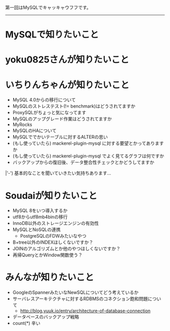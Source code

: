 第一回はMySQLでキャッキャウフフです。

----

# MySQLで知りたいこと


# yoku0825さんが知りたいこと

# いちりんちゃんが知りたいこと
- MySQL 4.0からの移行について
- MySQLのストレステスト(!= benchmark)はどうされてますか
- ProxySQLがちょっと気になってます
- MySQLのアップグレード作業はどうされてますか
- MyRocks
- MySQLのHAについて
- MySQLででかいテーブルに対するALTERの思い
- (もし使っていたら) mackerel-plugin-mysql に対する要望とかってありますか
- (もし使っていたら) mackerel-plugin-mysql でよく見てるグラフは何ですか
- バックアップからの復旧後、データ整合性チェックとかどうしてますか

|'-') 基本的なことを聞いていきたい気持ちあります... 

# Soudaiが知りたいこと
- MySQL 8をいつ導入するか
- utf8からutf8mb4binの移行
- InnoDB以外のストレージエンジンの有効性
- MySQLとNoSQLの連携
  - PostgreSQLのFDWみたいなやつ
- B+tree以外のINDEXほしくないですか？
- JOINのアルゴリズムとか他のやつほしくないですか？
- 再帰QueryとかWindow関数使う？

# みんなが知りたいこと
- GoogleのSpannerみたいなNewSQLについてどう考えているか
- サーバレスアーキテクチャに対するRDBMSのコネクション飽和問題について
  - http://blog.yuuk.io/entry/architecture-of-database-connection
- データベースのバックアップ戦略
- count(*) 辛い
